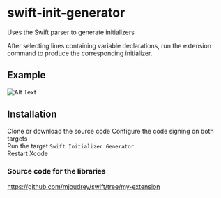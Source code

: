 # swift-init-generator
Uses the Swift parser to generate initializers

After selecting lines containing variable declarations, run the extension command to produce the corresponding initializer.

## Example
![Alt Text](https://github.com/mjoudrey/swift-init-generator/blob/master/out.gif)

## Installation 
Clone or download the source code
Configure the code signing on both targets  
Run the target `Swift Initializer Generator`  
Restart Xcode  

### Source code for the libraries
https://github.com/mjoudrey/swift/tree/my-extension
